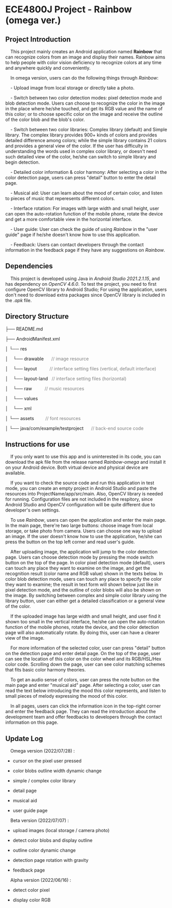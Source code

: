 # ECE4800J Project -  Rainbow (omega ver.)

## Project Introduction

&nbsp; &nbsp; This project mainly creates an Android application named **Rainbow** that can recognize colors from an image and display their names. Rainbow aims to help people with color vision deficiency to recognize colors at any time and anywhere quickly and conveniently.
 
&nbsp; &nbsp; In omega version, users can do the following things through *Rainbow*:

&nbsp; &nbsp; - Upload image from local storage or directly take a photo. 

&nbsp; &nbsp; - Switch between two color detection modes: pixel detection mode and blob detection mode. Users can choose to recognize the color in the image in the place where he/she touched, and get its RGB value and the name of this color; or to choose specific color on the image and receive the outline of the color blob and the blob's color.

&nbsp; &nbsp; - Switch between two color libraries: Complex library (default) and Simple library. The complex library provides 900+ kinds of colors and provides detailed difference among colors; while the simple library contains 21 colors and provides a general view of the color. If the user has difficulty in understanding the words used in complex color library, or doesn't need such detailed view of the color, he/she can switch to simple library and begin detection.

&nbsp; &nbsp; - Detailed color information & color harmony: After selecting a color in the color detection page, users can press "detail" button to enter the detail page.  

&nbsp; &nbsp; - Musical aid: User can learn about the mood of certain color, and listen to pieces of music that reperesents different colors.

&nbsp; &nbsp; - Interface rotation: For images with large width and small height, user can open the auto-rotation function of the mobile phone, rotate the device and get a more comfortable view in the horizontal interface. 

&nbsp; &nbsp; - User guide: User can check the guide of using *Rainbow* in the "user guide" page if he/she doesn't know how to use this application.

&nbsp; &nbsp; - Feedback: Users can contact developers through the contact information in the feedback page if they have any suggestions on *Rainbow*.

## Dependencies

&nbsp; &nbsp; This project is developed using Java in *Android Studio 2021.2.1.15*, and has dependency on *OpenCV 4.6.0*. To test the project, you need to first configure OpenCV library to Android Studio; For using the application, users don't need to download extra packages since OpenCV library is included in the *.apk* file.

## Directory Structure
├── README.md

├── AndroidManifest.xml 

│   └── res             

│   &nbsp;&nbsp;&nbsp;└── drawable &nbsp;&nbsp;&nbsp;&nbsp; <font color = grey>// image resource</font>

│   &nbsp;&nbsp;&nbsp;└── layout &nbsp;&nbsp;&nbsp;&nbsp;&nbsp;&nbsp;&nbsp;&nbsp; <font color = grey>// interface setting files (vertical, default interface)</font>

│   &nbsp;&nbsp;&nbsp;└── layout-land &nbsp; <font color = grey>// interface setting files (horizontal) </font>

│   &nbsp;&nbsp;&nbsp;└── raw  &nbsp;&nbsp;&nbsp;&nbsp;&nbsp;&nbsp;&nbsp;&nbsp; <font color = grey>// music resources </font>

│   &nbsp;&nbsp;&nbsp;└── values 

│   &nbsp;&nbsp;&nbsp;└── xml

│   └── assets&nbsp;&nbsp;&nbsp;&nbsp;&nbsp;&nbsp;&nbsp;&nbsp; <font color = grey>// font resources</font>

│   └── java/com/example/testproject  &nbsp;&nbsp;&nbsp;&nbsp; <font color = grey>// back-end source code</font>


## Instructions for use
&nbsp; &nbsp; If you only want to use this app and is uninterested in its code, you can download the apk file from the release named *Rainbow-omega* and install it on your Android device. Both virtual device and physical device are available.

&nbsp; &nbsp; If you want to check the source code and run this application in test mode, you can create an empty project in Android Studio and paste the resources into ProjectName/app/src/main. Also, OpenCV library is needed for running. Configuration files are not included in the respitory, since Android Studio and OpenCV configuration will be quite different due to developer's own settings. 

&nbsp; &nbsp; To use *Rainbow*, users can open the application and enter the main page. In the main page, there're two large buttons: choose image from local storage, or take photo from camera. Users can choose one way to upload an image. If the user doesn't know how to use the application, he/she can press the button on the top left corner and read user's guide.

&nbsp; &nbsp; After uploading image, the application will jump to the color detection page. Users can choose detection mode by pressing the mode switch button on the top of the page. In color pixel detection mode (default), users can touch any place they want to examine on the image, and get the recognition result (color name and RGB value) shown in the texts below. In color blob detection mode, users can touch any place to specify the color they want to examine; the result in text form will shown below just like in pixel detection mode, and the outline of color blobs will also be shown on the image. By switching between complex and simple color library using the library button, user can either get a detailed classification or a general view of the color.

&nbsp; &nbsp; If the uploaded image has large width and small height, and user find it shown too small in the vertical interface, he/she can open the auto-rotation function of the mobile phones, rotate the device, and the color detection page will also automatically rotate. By doing this, user can have a clearer view of the image.

&nbsp; &nbsp; For more information of the selected color, user can press "detail" button on the detection page and enter detail page. On the top of the page, user can see the location of this color on the color wheel and its RGB/HSL/Hex color code. Scrolling down the page, user can see color matching schemes that fits basic color harmony theories.

&nbsp; &nbsp; To get an audio sense of colors, user can press the note button on the main page and enter "musical aid" page. After selecting a color, user can read the text below introducing the mood this color represents, and listen to small pieces of melody expressing the mood of this color.

&nbsp; &nbsp; In all pages, users can click the information icon in the top-right corner and enter the feedback page. They can read the introduction about the development team and offer feedbacks to developers through the contact information on this page.

## Update Log
&nbsp; &nbsp; Omega version (2022/07/28) :

- cursor on the pixel user pressed

- color blobs outline width dynamic change

- simple / complex color library

- detail page

- musical aid

- user guide page

&nbsp; &nbsp; Beta version (2022/07/07) :

- upload images (local storage / camera photo)

- detect color blobs and display outline

- outline color dynamic change

- detection page rotation with gravity

- feedback page

&nbsp; &nbsp; Alpha version (2022/06/16) :

- detect color pixel

- display color RGB